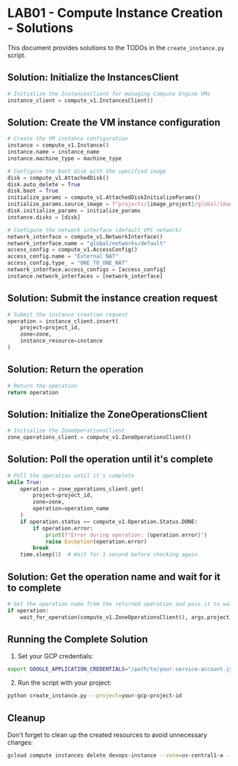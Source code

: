 # LAB01 - Compute Instance Creation - Solutions

This document provides solutions to the TODOs in the `create_instance.py` script.

## Solution: Initialize the InstancesClient

```python
# Initialize the InstancesClient for managing Compute Engine VMs
instance_client = compute_v1.InstancesClient()
```

## Solution: Create the VM instance configuration

```python
# Create the VM instance configuration
instance = compute_v1.Instance()
instance.name = instance_name
instance.machine_type = machine_type

# Configure the boot disk with the specified image
disk = compute_v1.AttachedDisk()
disk.auto_delete = True
disk.boot = True
initialize_params = compute_v1.AttachedDiskInitializeParams()
initialize_params.source_image = f"projects/{image_project}/global/images/family/{image_family}"
disk.initialize_params = initialize_params
instance.disks = [disk]

# Configure the network interface (default VPC network)
network_interface = compute_v1.NetworkInterface()
network_interface.name = "global/networks/default"
access_config = compute_v1.AccessConfig()
access_config.name = "External NAT"
access_config.type_ = "ONE_TO_ONE_NAT"
network_interface.access_configs = [access_config]
instance.network_interfaces = [network_interface]
```

## Solution: Submit the instance creation request

```python
# Submit the instance creation request
operation = instance_client.insert(
    project=project_id,
    zone=zone,
    instance_resource=instance
)
```

## Solution: Return the operation

```python
# Return the operation
return operation
```

## Solution: Initialize the ZoneOperationsClient

```python
# Initialize the ZoneOperationsClient
zone_operations_client = compute_v1.ZoneOperationsClient()
```

## Solution: Poll the operation until it's complete

```python
# Poll the operation until it's complete
while True:
    operation = zone_operations_client.get(
        project=project_id,
        zone=zone,
        operation=operation_name
    )
    if operation.status == compute_v1.Operation.Status.DONE:
        if operation.error:
            print(f"Error during operation: {operation.error}")
            raise Exception(operation.error)
        break
    time.sleep(1)  # Wait for 1 second before checking again
```

## Solution: Get the operation name and wait for it to complete

```python
# Get the operation name from the returned operation and pass it to wait_for_operation
if operation:
    wait_for_operation(compute_v1.ZoneOperationsClient(), args.project, args.zone, operation.name)
```

## Running the Complete Solution

1. Set your GCP credentials:
```bash
export GOOGLE_APPLICATION_CREDENTIALS="/path/to/your-service-account.json"
```

2. Run the script with your project:
```bash
python create_instance.py --project=your-gcp-project-id
```

## Cleanup

Don't forget to clean up the created resources to avoid unnecessary charges:

```bash
gcloud compute instances delete devops-instance --zone=us-central1-a --project=your-gcp-project-id -q
``` 